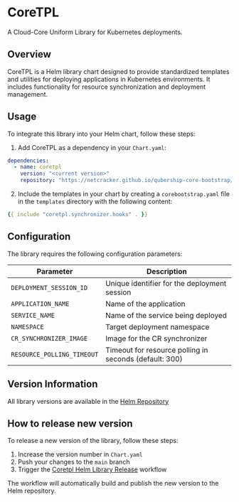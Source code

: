 # CoreTPL

A Cloud-Core Uniform Library for Kubernetes deployments.

## Overview

CoreTPL is a Helm library chart designed to provide standardized templates and utilities for deploying applications in Kubernetes environments. It includes functionality for resource synchronization and deployment management.

## Usage

To integrate this library into your Helm chart, follow these steps:

1. Add CoreTPL as a dependency in your `Chart.yaml`:
```yaml
dependencies:
  - name: coretpl
    version: "<current version>"
    repository: "https://netcracker.github.io/qubership-core-bootstrap/"
```

2. Include the templates in your chart by creating a `corebootstrap.yaml` file in the `templates` directory with the following content:
```yaml
{{ include "coretpl.synchronizer.hooks" . }}
```

## Configuration

The library requires the following configuration parameters:

| Parameter | Description                                           |
|-----------|-------------------------------------------------------|
| `DEPLOYMENT_SESSION_ID` | Unique identifier for the deployment session          |
| `APPLICATION_NAME` | Name of the application                               |
| `SERVICE_NAME` | Name of the service being deployed                    |
| `NAMESPACE` | Target deployment namespace                           |
| `CR_SYNCHRONIZER_IMAGE` | Image for the CR synchronizer                         |
| `RESOURCE_POLLING_TIMEOUT` | Timeout for resource polling in seconds (default: 300) |

## Version Information

All library versions are available in the [Helm Repository](https://netcracker.github.io/qubership-core-bootstrap/index.yaml)

## How to release new version

To release a new version of the library, follow these steps:

1. Increase the version number in `Chart.yaml`
2. Push your changes to the `main` branch
3. Trigger the [Coretpl Helm Library Release](https://github.com/Netcracker/qubership-core-bootstrap/actions/workflows/coretpl/publish-coretpl-release.yaml) workflow

The workflow will automatically build and publish the new version to the Helm repository.

